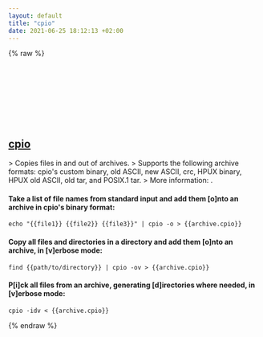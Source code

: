 ```yaml
---
layout: default
title: "cpio"
date: 2021-06-25 18:12:13 +02:00
---
```

{% raw %}
<h2 id="cpio">
  <a href="/en/common/cpio.html">cpio</a> <a href="#cpio"><svg class="icon">
    <use href="/assets/images/unicode_sprite.svg#link" />
  </svg></a>
</h2>
> Copies files in and out of archives.
> Supports the following archive formats: cpio's custom binary, old ASCII, new ASCII, crc, HPUX binary, HPUX old ASCII, old tar, and POSIX.1 tar.
> More information: <https://www.gnu.org/software/cpio>.

#### Take a list of file names from standard input and add them [o]nto an archive in cpio's binary format:
```shell
echo "{{file1}} {{file2}} {{file3}}" | cpio -o > {{archive.cpio}}
```
#### Copy all files and directories in a directory and add them [o]nto an archive, in [v]erbose mode:
```shell
find {{path/to/directory}} | cpio -ov > {{archive.cpio}}
```
#### P[i]ck all files from an archive, generating [d]irectories where needed, in [v]erbose mode:
```shell
cpio -idv < {{archive.cpio}}
```
{% endraw %}